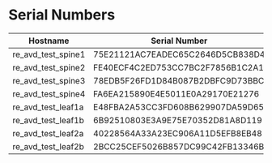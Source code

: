 # Serial Numbers

| Hostname | Serial Number |
| -------- | ------------- |
| re_avd_test_spine1 | 75E21121AC7EADEC65C2646D5CB838D4 |
| re_avd_test_spine2 | FE40ECF4C2ED753CC7BC2F7856B1C2A1 |
| re_avd_test_spine3 | 78EDB5F26FD1D84B087B2DBFC9D73BBC |
| re_avd_test_spine4 | FA6EA215890E4E5011E0A29170E21276 |
| re_avd_test_leaf1a | E48FBA2A53CC3FD608B629907DA59D65 |
| re_avd_test_leaf1b | 6B92510803E3A9E75E70352D81A8D119 |
| re_avd_test_leaf2a | 40228564A33A23EC906A11D5EFB8EB48 |
| re_avd_test_leaf2b | 2BCC25CEF5026B857DC99C42FB13346B |